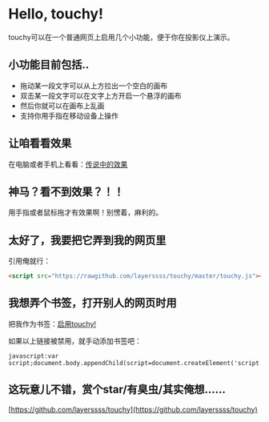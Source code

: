 # Hello, touchy!

<script src="touchy.js"></script>

touchy可以在一个普通网页上启用几个小功能，便于你在投影仪上演示。

## 小功能目前包括..

* 拖动某一段文字可以从上方拉出一个空白的画布
* 双击某一段文字可以在文字上方开启一个悬浮的画布
* 然后你就可以在画布上乱画
* 支持你用手指在移动设备上操作

## 让咱看看效果

在电脑或者手机上看看：[传说中的效果](http://micy.in/posts/2013-05-28-hello-touchy.html)

## 神马？看不到效果？！！

用手指或者鼠标拖才有效果啊！别愣着，麻利的。

## 太好了，我要把它弄到我的网页里

引用俺就行：

```html
<script src="https://rawgithub.com/layerssss/touchy/master/touchy.js"></script>
```

## 我想弄个书签，打开别人的网页时用

把我作为书签：<a href="javascript:var script;document.body.appendChild(script=document.createElement('script'));script.setAttribute('src','https://rawgithub.com/layerssss/touchy/master/touchy.js')">启用touchy!</a>

如果以上链接被禁用，就手动添加书签吧：

```
javascript:var script;document.body.appendChild(script=document.createElement('script'));script.setAttribute('src','https://rawgithub.com/layerssss/touchy/master/touchy.js')
```

## 这玩意儿不错，赏个star/有臭虫/其实俺想……

[https://github.com/layerssss/touchy](https://github.com/layerssss/touchy)
